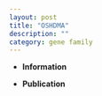 ```yaml
---
layout: post
title: "OSHDMA"
description: ""
category: gene family
---
```


* **Information**  

* **Publication**  


